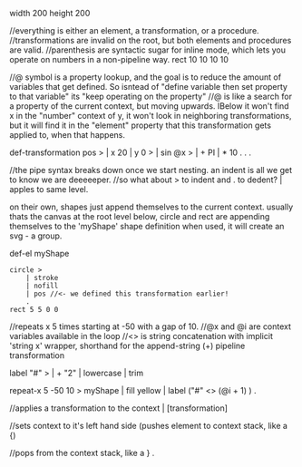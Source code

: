 width 200
height 200

//everything is either an element, a transformation, or a procedure. 
//transformations are invalid on the root, but both elements and procedures are valid.
//parenthesis are syntactic sugar for inline mode, which lets you operate on numbers in a non-pipeline way.
rect 10 10 10 10

//@ symbol is a property lookup, and the goal is to reduce the amount of variables that get defined. So isntead of "define variable then set property to that variable" its "keep operating on the property"
//@ is like a search for a property of the current context, but moving upwards. IBelow it won't find x in the "number" context of y, it won't look in neighboring transformations, but it will find it in the "element" property that this transformation gets applied to, when that happens.

def-transformation pos >
| x 20
| y 0 >
    | sin @x > 
        | + PI
        | * 10
        .
    .
.

//the pipe syntax breaks down once we start nesting. an indent is all we get to know we are deeeeeper.
//so what about > to indent and . to dedent? | apples to same level. 

on their own, shapes just append themselves to the current context.
usually thats the canvas at the root level
below, circle and rect are appending themselves to the 'myShape' shape definition
when used, it will create an svg <g> - a group.

def-el myShape 
>
    circle >
        | stroke
        | nofill
        | pos //<- we defined this transformation earlier!
        .
    rect 5 5 0 0

//repeats x 5 times starting at -50 with a gap of 10.
//@x and @i are context variables available in the loop
//<> is string concatenation with implicit 'string x' wrapper, shorthand for the append-string (+) pipeline transformation

label "#" >
| + "2"
| lowercase
| trim

repeat-x 5 -50 10 >
myShape
| fill yellow
| label ("#" <> (@i + 1) )
.


//applies a transformation to the context
| [transformation] 

//sets context to it's left hand side (pushes element to context stack, like a {)
>

//pops from the context stack, like a }
.


